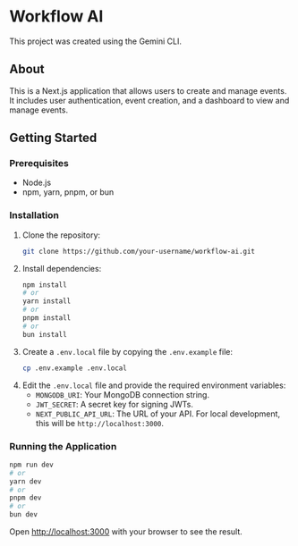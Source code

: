 # Workflow AI

This project was created using the Gemini CLI.

## About

This is a Next.js application that allows users to create and manage events. It includes user authentication, event creation, and a dashboard to view and manage events.

## Getting Started

### Prerequisites

- Node.js
- npm, yarn, pnpm, or bun

### Installation

1. Clone the repository:
   ```bash
   git clone https://github.com/your-username/workflow-ai.git
   ```
2. Install dependencies:
   ```bash
   npm install
   # or
   yarn install
   # or
   pnpm install
   # or
   bun install
   ```
3. Create a `.env.local` file by copying the `.env.example` file:
   ```bash
   cp .env.example .env.local
   ```
4. Edit the `.env.local` file and provide the required environment variables:
   - `MONGODB_URI`: Your MongoDB connection string.
   - `JWT_SECRET`: A secret key for signing JWTs.
   - `NEXT_PUBLIC_API_URL`: The URL of your API. For local development, this will be `http://localhost:3000`.

### Running the Application

```bash
npm run dev
# or
yarn dev
# or
pnpm dev
# or
bun dev
```

Open [http://localhost:3000](http://localhost:3000) with your browser to see the result.